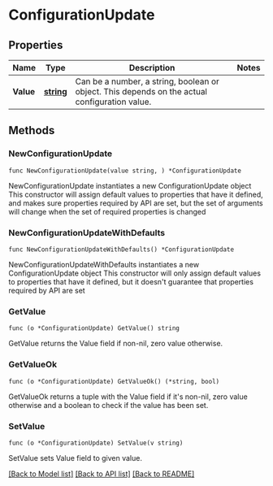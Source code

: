 # ConfigurationUpdate

## Properties

Name | Type | Description | Notes
------------ | ------------- | ------------- | -------------
**Value** | [**string**](oneOf&lt;boolean,string,object,array&gt;.md) | Can be a number, a string, boolean or object. This depends on the actual configuration value. | 

## Methods

### NewConfigurationUpdate

`func NewConfigurationUpdate(value string, ) *ConfigurationUpdate`

NewConfigurationUpdate instantiates a new ConfigurationUpdate object
This constructor will assign default values to properties that have it defined,
and makes sure properties required by API are set, but the set of arguments
will change when the set of required properties is changed

### NewConfigurationUpdateWithDefaults

`func NewConfigurationUpdateWithDefaults() *ConfigurationUpdate`

NewConfigurationUpdateWithDefaults instantiates a new ConfigurationUpdate object
This constructor will only assign default values to properties that have it defined,
but it doesn't guarantee that properties required by API are set

### GetValue

`func (o *ConfigurationUpdate) GetValue() string`

GetValue returns the Value field if non-nil, zero value otherwise.

### GetValueOk

`func (o *ConfigurationUpdate) GetValueOk() (*string, bool)`

GetValueOk returns a tuple with the Value field if it's non-nil, zero value otherwise
and a boolean to check if the value has been set.

### SetValue

`func (o *ConfigurationUpdate) SetValue(v string)`

SetValue sets Value field to given value.



[[Back to Model list]](../README.md#documentation-for-models) [[Back to API list]](../README.md#documentation-for-api-endpoints) [[Back to README]](../README.md)


